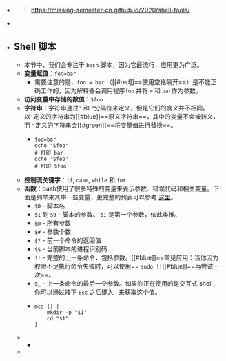 - > https://missing-semester-cn.github.io/2020/shell-tools/
-
- ## Shell 脚本
	- 本节中，我们会专注于 `bash` 脚本，因为它最流行，应用更为广泛。
	- **变量赋值**：`foo=bar`
		- 需要注意的是，`foo = bar` （[[#red]]==使用空格隔开==）是不能正确工作的，因为解释器会调用程序`foo` 并将 `=` 和 `bar`作为参数。
	- **访问变量中存储的数值**：`$foo`
	- **字符串**：字符串通过`'` 和 `"`分隔符来定义，但是它们的含义并不相同。以`'`定义的字符串为[[#blue]]==原义字符串==，其中的变量不会被转义，而 `"`定义的字符串会[[#green]]==将变量值进行替换==。
		- ```
		  foo=bar
		  echo "$foo"
		  # 打印 bar
		  echo '$foo'
		  # 打印 $foo
		  ```
	- **控制流关键字**：`if`, `case`, `while` 和 `for`
	- **函数**：bash使用了很多特殊的变量来表示参数、错误代码和相关变量。下面是列举来其中一些变量，更完整的列表可以参考 [这里](https://www.tldp.org/LDP/abs/html/special-chars.html)。
		- `$0` - 脚本名
		- `$1` 到 `$9` - 脚本的参数。 `$1` 是第一个参数，依此类推。
		- `$@` - 所有参数
		- `$#` - 参数个数
		- `$?` - 前一个命令的返回值
		- `$$` - 当前脚本的进程识别码
		- `!!` - 完整的上一条命令，包括参数。[[#blue]]==常见应用：当你因为权限不足执行命令失败时，可以使用== `sudo !!`[[#blue]]==再尝试一次==。
		- `$_` - 上一条命令的最后一个参数。如果你正在使用的是交互式 shell，你可以通过按下 `Esc` 之后键入 . 来获取这个值。
		- ```
		  mcd () {
		      mkdir -p "$1"
		      cd "$1"
		  }
		  ```
	-
		-
	-